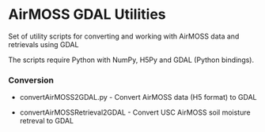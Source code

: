 AirMOSS GDAL Utilities
======================

Set of utility scripts for converting and working with AirMOSS data and retrievals using GDAL

The scripts require Python with NumPy, H5Py and GDAL (Python bindings).

### Conversion ###

* convertAirMOSS2GDAL.py - Convert AirMOSS data (H5 format) to GDAL

* convertAirMOSSRetrieval2GDAL - Convert USC AirMOSS soil moisture retreval to GDAL

